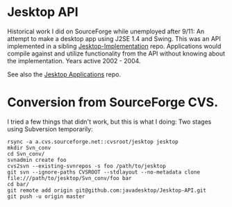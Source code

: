 # Jesktop API

Historical work I did on SourceForge while unemployed after 9/11: An attempt to make a desktop app using J2SE 1.4 
and Swing. This was an API implemented in a sibling [Jesktop-Implementation](https://github.com/javadesktop/Jesktop-Implementation) repo. Applications would 
compile against and utilize functionality from the API without knowing about the implementation. Years active 2002 - 2004.

See also the [Jesktop Applications](https://github.com/javadesktop/Jesktop-Implementation) repo.


# Conversion from SourceForge CVS.

I tried a few things that didn't work, but this is what I doing: Two stages using Subversion temporarily:

```
rsync -a a.cvs.sourceforge.net::cvsroot/jesktop jesktop
mkdir Svn_conv
cd Svn_conv/
svnadmin create foo
cvs2svn --existing-svnrepos -s foo /path/to/jesktop
git svn --ignore-paths CVSROOT --stdlayout --no-metadata clone file:///path/to/jesktop/Svn_conv/foo bar 
cd bar/
git remote add origin git@github.com:javadesktop/Jesktop-API.git
git push -u origin master
```
